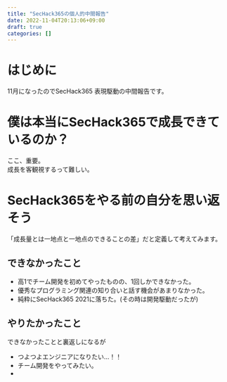 ```yaml
---
title: "SecHack365の個人的中間報告"
date: 2022-11-04T20:13:06+09:00
draft: true
categories: []
---
```


# はじめに
11月になったのでSecHack365 表現駆動の中間報告です。

# 僕は本当にSecHack365で成長できているのか？
ここ、重要。    
成長を客観視するって難しい。

# SecHack365をやる前の自分を思い返そう
「成長量とは一地点と一地点のできることの差」だと定義して考えてみます。
## できなかったこと
* 高1でチーム開発を初めてやったものの、1回しかできなかった。
* 優秀なプログラミング関連の知り合いと話す機会があまりなかった。
* 純粋にSecHack365 2021に落ちた。(その時は開発駆動だったが)
## やりたかったこと
できなかったことと裏返しになるが
* つよつよエンジニアになりたい…！！
* チーム開発をやってみたい。
* 

